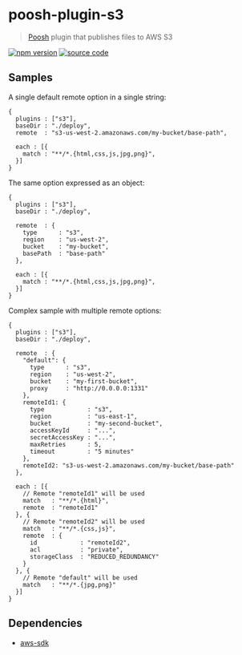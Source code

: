 # poosh-plugin-s3

> [Poosh](https://github.com/yvele/poosh) plugin that publishes files to AWS S3

[![npm version](https://img.shields.io/npm/v/poosh-plugin-s3.svg)](https://www.npmjs.com/package/poosh-plugin-s3)
[![source code](https://img.shields.io/badge/source%20code-master-blue.svg)](https://github.com/yvele/poosh/tree/master/packages/poosh-plugin-s3)

## Samples

A single default remote option in a single string:

```json5
{
  plugins : ["s3"],
  baseDir : "./deploy",
  remote  : "s3-us-west-2.amazonaws.com/my-bucket/base-path",

  each : [{
    match : "**/*.{html,css,js,jpg,png}",
  }]
}
```

The same option expressed as an object:

```json5
{
  plugins : ["s3"],
  baseDir : "./deploy",

  remote  : {
    type      : "s3",
    region    : "us-west-2",
    bucket    : "my-bucket",
    basePath  : "base-path"
  },

  each : [{
    match : "**/*.{html,css,js,jpg,png}",
  }]
}
```

Complex sample with multiple remote options:

```json5
{
  plugins : ["s3"],
  baseDir : "./deploy",

  remote  : {
    "default": {
      type      : "s3",
      region    : "us-west-2",
      bucket    : "my-first-bucket",
      proxy     : "http://0.0.0.0:1331"
    },
    remoteId1: {
      type            : "s3",
      region          : "us-east-1",
      bucket          : "my-second-bucket",
      accessKeyId     : "...",
      secretAccessKey : "...",
      maxRetries      : 5,
      timeout         : "5 minutes"
    },
    remoteId2: "s3-us-west-2.amazonaws.com/my-bucket/base-path"
  },

  each : [{
    // Remote "remoteId1" will be used
    match   : "**/*.{html}",
    remote  : "remoteId1"
  }, {
    // Remote "remoteId2" will be used
    match   : "**/*.{css,js}",
    remote  : {
      id            : "remoteId2",
      acl           : "private",
      storageClass  : "REDUCED_REDUNDANCY"
    }
  }, {
    // Remote "default" will be used
    match   : "**/*.{jpg,png}"
  }]
}
```

## Dependencies

* [aws-sdk](https://github.com/aws/aws-sdk-js)
